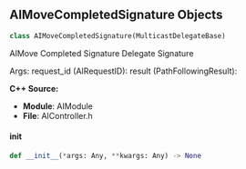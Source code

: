 ## AIMoveCompletedSignature Objects

```python
class AIMoveCompletedSignature(MulticastDelegateBase)
```

AIMove Completed Signature  Delegate Signature

Args:
    request_id (AIRequestID): 
    result (PathFollowingResult):

**C++ Source:**

- **Module**: AIModule
- **File**: AIController.h

<a id="unreal.AIMoveCompletedSignature.__init__"></a>

#### __init__

```python
def __init__(*args: Any, **kwargs: Any) -> None
```

<a id="unreal.LinkReachedSignature"></a>